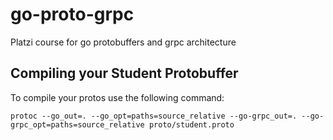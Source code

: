 # go-proto-grpc

Platzi course for go protobuffers and grpc architecture

## Compiling your Student Protobuffer

To compile your protos use the following command:

`protoc --go_out=. --go_opt=paths=source_relative --go-grpc_out=. --go-grpc_opt=paths=source_relative proto/student.proto`
